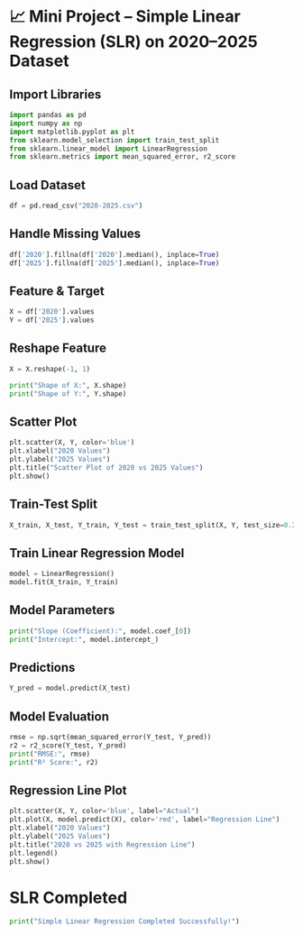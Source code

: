 # 📈 Mini Project – Simple Linear Regression (SLR) on 2020–2025 Dataset  

## Import Libraries 
```python
import pandas as pd  
import numpy as np  
import matplotlib.pyplot as plt  
from sklearn.model_selection import train_test_split  
from sklearn.linear_model import LinearRegression  
from sklearn.metrics import mean_squared_error, r2_score  
```
## Load Dataset 
```python
df = pd.read_csv("2020-2025.csv")  
```
## Handle Missing Values 
```python
df['2020'].fillna(df['2020'].median(), inplace=True)  
df['2025'].fillna(df['2025'].median(), inplace=True)  
```
## Feature & Target 
```python
X = df['2020'].values  
Y = df['2025'].values  
```
## Reshape Feature
```python
X = X.reshape(-1, 1)  

print("Shape of X:", X.shape)  
print("Shape of Y:", Y.shape)  
```
## Scatter Plot 
```python
plt.scatter(X, Y, color='blue')  
plt.xlabel("2020 Values")  
plt.ylabel("2025 Values")  
plt.title("Scatter Plot of 2020 vs 2025 Values")  
plt.show()  
```
## Train-Test Split 
```python
X_train, X_test, Y_train, Y_test = train_test_split(X, Y, test_size=0.2, random_state=42)  
```
## Train Linear Regression Model 
```python
model = LinearRegression()  
model.fit(X_train, Y_train)  
```
## Model Parameters 
```python
print("Slope (Coefficient):", model.coef_[0])  
print("Intercept:", model.intercept_)  
```
## Predictions 
```python
Y_pred = model.predict(X_test)  
```
## Model Evaluation 
```python
rmse = np.sqrt(mean_squared_error(Y_test, Y_pred))  
r2 = r2_score(Y_test, Y_pred)  
print("RMSE:", rmse)  
print("R² Score:", r2)  
```
## Regression Line Plot
```python
plt.scatter(X, Y, color='blue', label="Actual")  
plt.plot(X, model.predict(X), color='red', label="Regression Line")  
plt.xlabel("2020 Values")  
plt.ylabel("2025 Values")  
plt.title("2020 vs 2025 with Regression Line")  
plt.legend()  
plt.show()
```

# SLR Completed
```python
print("Simple Linear Regression Completed Successfully!")  
```

